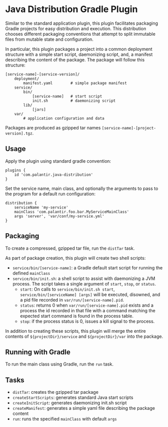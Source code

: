 Java Distribution Gradle Plugin
================================
Similar to the standard application plugin, this plugin facilitates packaging
Gradle projects for easy distribution and execution. This distribution chooses
different packaging conventions that attempt to split immutable files from
mutable state and configuration.

In particular, this plugin packages a project into a common deployment structure
with a simple start script, daemonizing script, and, a manifest describing the
content of the package. The package will follow this structure:

    [service-name]-[service-version]/
        deployment/
            manifest.yaml        # simple package manifest
        service/
            bin/
                [service-name]   # start script
                init.sh          # daemonizing script
            lib/
                [jars]
        var/
            # application configuration and data

Packages are produced as gzipped tar names `[service-name]-[project-version].tgz`.

Usage
-----
Apply the plugin using standard gradle convention:

    plugins {
        id 'com.palantir.java-distribution'
    }

Set the service name, main class, and optionally the arguments to pass to the
program for a default run configuration:

    distribution {
        serviceName 'my-service'
        mainClass 'com.palantir.foo.bar.MyServiceMainClass'
        args 'server', 'var/conf/my-service.yml'
    }

Packaging
---------
To create a compressed, gzipped tar file, run the `distTar` task.

As part of package creation, this plugin will create two shell scripts:

 * `service/bin/[service-name]`: a Gradle default start script for running
   the defined `mainClass`
 * `service/bin/init.sh`: a shell script to assist with daemonizing a JVM
   process. The script takes a single argument of `start`, `stop`, or `status`.
   - `start`: On calls to `service/bin/init.sh start`,
     `service/bin/[serviceName] [args]` will be executed, disowned, and a pid file
     recorded in `var/run/[service-name].pid`.
   - `status`: returns 0 when `var/run/[service-name].pid` exists and a
     process the id recorded in that file with a command matching the expected
     start command is found in the process table.
   - `stop`: if the process status is 0, issues a kill signal to the process.


In addition to creating these scripts, this plugin will merge the entire
contents of `${projectDir}/service` and `${projectDir}/var` into the package.

Running with Gradle
-------------------
To run the main class using Gradle, run the `run` task.

Tasks
-----
 * `distTar`: creates the gzipped tar package
 * `createStartScripts`: generates standard Java start scripts
 * `createInitScript`: generates daemonizing init.sh script
 * `createManifest`: generates a simple yaml file describing the package content
 * `run`: runs the specified `mainClass` with default `args`

